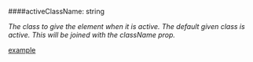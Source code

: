 ####activeClassName: string

_The class to give the element when it is active. The default given class is active. This will be joined with the className prop._

[example](https://reacttraining.com/react-router/web/api/NavLink)
